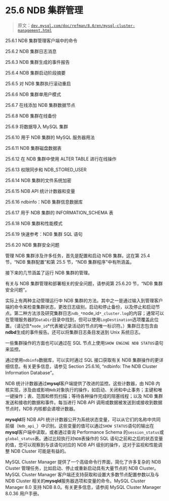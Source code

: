 # 25.6 NDB 集群管理

> 原文：[`dev.mysql.com/doc/refman/8.0/en/mysql-cluster-management.html`](https://dev.mysql.com/doc/refman/8.0/en/mysql-cluster-management.html)

25.6.1 NDB 集群管理客户端中的命令

25.6.2 NDB 集群日志消息

25.6.3 NDB 集群生成的事件报告

25.6.4 NDB 集群启动阶段摘要

25.6.5 对 NDB 集群执行滚动重启

25.6.6 NDB 集群单用户模式

25.6.7 在线添加 NDB 集群数据节点

25.6.8 NDB 集群在线备份

25.6.9 将数据导入 MySQL 集群

25.6.10 用于 NDB 集群的 MySQL 服务器用法

25.6.11 NDB 集群磁盘数据表

25.6.12 在 NDB 集群中使用 ALTER TABLE 进行在线操作

25.6.13 权限同步和 NDB_STORED_USER

25.6.14 NDB 集群的文件系统加密

25.6.15 NDB API 统计计数器和变量

25.6.16 ndbinfo：NDB 集群信息数据库

25.6.17 用于 NDB 集群的 INFORMATION_SCHEMA 表

25.6.18 NDB 集群和性能模式

25.6.19 快速参考：NDB 集群 SQL 语句

25.6.20 NDB 集群安全问题

管理 NDB 集群涉及许多任务，首先是配置和启动 NDB 集群。这在第 25.4 节，“NDB 集群配置”和第 25.5 节，“NDB 集群程序”中有所涵盖。

接下来的几节涵盖了运行 NDB 集群的管理。

有关与 NDB 集群管理和部署相关的安全问题，请参阅第 25.6.20 节，“NDB 集群安全问题”。

实际上有两种主动管理运行中 NDB 集群的方法。其中之一是通过输入到管理客户端的命令来检查集群状态，更改日志级别，启动和停止备份，以及停止和启动节点。第二种方法涉及研究集群日志`ndb_*`node_id`*_cluster.log`的内容；通常可以在管理服务器的`DataDir`目录中找到，但可以使用`LogDestination`选项覆盖此位置。（请记住*`node_id`*代表被记录活动的节点的唯一标识符。）集群日志包含由**ndbd**生成的事件报告。还可以将集群日志条目发送到 Unix 系统日志。

一些集群操作的方面也可以通过在 SQL 节点上使用`SHOW ENGINE NDB STATUS`语句来监控。

通过使用`ndbinfo`数据库，可以实时通过 SQL 接口获取有关 NDB 集群操作的更详细信息。有关更多信息，请参见 Section 25.6.16, “ndbinfo: The NDB Cluster Information Database”。

NDB 统计计数器通过**mysql**客户端提供了改进的监控。这些计数器，由 NDB 内核实现，涉及由或影响`Ndb`对象执行的操作，如启动、关闭和中止事务；主键和唯一键操作；表、范围和修剪扫描；等待各种操作完成的阻塞线程；以及 NDB 集群发送和接收的数据和事件。每当进行 NDB API 调用或数据被发送到或接收到数据节点时，NDB 内核都会递增计数器。

**mysqld**将 NDB API 统计计数器公开为系统状态变量，可以从它们的名称中共同前缀（`Ndb_api_`）中识别。这些变量的值可以通过`SHOW STATUS`语句的输出在**mysql**客户端中读取，或者通过查询 Performance Schema 的`session_status`或`global_status`表。通过比较执行对`NDB`表操作的 SQL 语句之前和之后的状态变量的值，您可以观察到与该语句对应的 NDB API 级别的操作，这对于监视和性能调整 NDB Cluster 可能是有益的。

MySQL Cluster Manager 提供了一个高级命令行界面，简化了许多复杂的 NDB Cluster 管理任务，比如启动、停止或重新启动具有大量节点的 NDB Cluster。MySQL Cluster Manager 客户端还支持获取和设置大多数节点配置参数以及与 NDB Cluster 相关的**mysqld**服务器选项和变量的命令。MySQL Cluster Manager 8.0 支持 NDB 8.0。有关更多信息，请参阅 MySQL Cluster Manager 8.0.36 用户手册。
